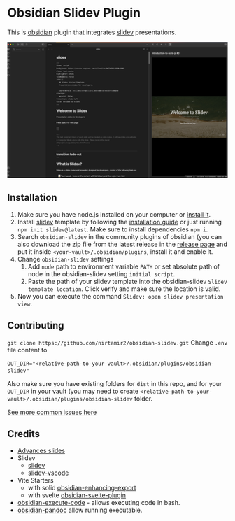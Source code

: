 # Obsidian Slidev Plugin

This is [obsidian](https://obsidian.md) plugin that integrates [slidev](https://github.com/slidevjs/slidev) presentations.

[![screencast](./docs/screenshot.png)](./docs/screencast.mp4)

## Installation

1. Make sure you have node.js installed on your computer or [install it](https://nodejs.org/en/download/package-manager).
2. Install [slidev](https://sli.dev/) template by following the [installation guide](https://sli.dev/guide/install.html#starter-template) or just running `npm init slidev@latest`. Make sure to install dependencies `npm i`.
3. Search `obsidian-slidev` in the community plugins of obsidian (you can also download the zip file from the latest release in the [release page](https://github.com/nirtamir2/obsidian-slidev/releases) and put it inside `<your-vault>/.obsidian/plugins`, install it and enable it.
4. Change `obsidian-slidev` settings
   1. Add `node` path to environment variable `PATH` or set absolute path of node in the obsidian-slidev setting `initial script`.
   2. Paste the path of your slidev template into the obsidian-slidev `Slidev template location`. Click verify and make sure the location is valid.
5. Now you can execute the command `Slidev: open slidev presentation view`.

## Contributing

`git clone https://github.com/nirtamir2/obsidian-slidev.git`
Change `.env` file content to

```dotenv
OUT_DIR="<relative-path-to-your-vault>/.obsidian/plugins/obsidian-slidev"
```

Also make sure you have existing folders for `dist` in this repo, and for your `OUT_DIR` in your vault (you may need to create `<relative-path-to-your-vault>/.obsidian/plugins/obsidian-slidev` folder.

[See more common issues here](./docs/common-problems.md)

## Credits

-   [Advances slides](https://github.com/MSzturc/obsidian-advanced-slides)
-   Slidev
    -   [slidev](https://github.com/slidevjs/slidev)
    -   [slidev-vscode](https://github.com/slidevjs/slidev-vscode)
-   Vite Starters
    -   with solid [obsidian-enhancing-export](https://github.com/mokeyish/obsidian-enhancing-export)
    -   with svelte [obsidian-svelte-plugin](https://github.com/emilio-toledo/obsidian-svelte-plugin)
-   [obsidian-execute-code](https://github.com/twibiral/obsidian-execute-code) - allows executing code in bash.
-   [obsidian-pandoc](https://github.com/OliverBalfour/obsidian-pandoc) allow running executable.
